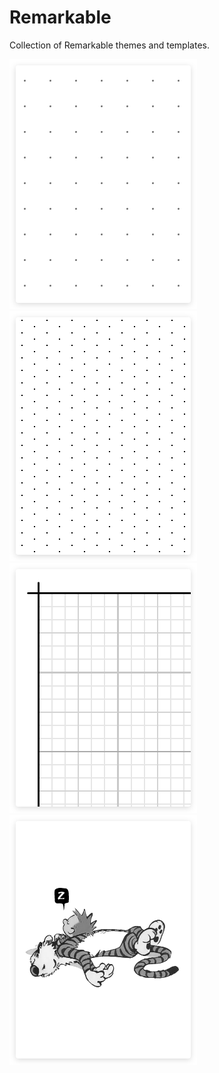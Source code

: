 # Remarkable

Collection of Remarkable themes and templates.

[![](/template/thumb-grid-dot.png)](/template/)[![](/template/thumb-grid-iso.png)](/template/)[![](/template/thumb-grid-2-3-24.png)](/template/)[![](/themes/calvin/thumb-suspended.png)](/template/)

